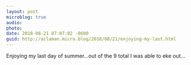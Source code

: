 ```yaml
---
layout: post
microblog: true
audio: 
photo: 
date: 2018-08-21 07:07:02 -0600
guid: http://aclaman.micro.blog/2018/08/21/enjoying-my-last.html
---
```

Enjoying my last day of summer…out of the 9 total I was able to eke out…
